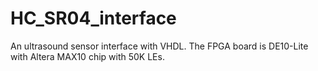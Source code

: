 # HC_SR04_interface
An ultrasound sensor interface with VHDL. The FPGA board is DE10-Lite with Altera MAX10 chip with 50K LEs.
